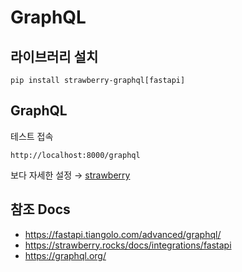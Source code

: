 # GraphQL


## 라이브러리 설치

```
pip install strawberry-graphql[fastapi]
```


## GraphQL

테스트 접속

```
http://localhost:8000/graphql
```

보다 자세한 설정 → [strawberry](https://strawberry.rocks/docs/integrations/fastapi)


## 참조 Docs

- https://fastapi.tiangolo.com/advanced/graphql/
- https://strawberry.rocks/docs/integrations/fastapi
- https://graphql.org/
